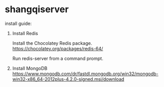 # shangqiserver

install guide:
1. Install Redis 
    
    Install the Chocolatey Redis package. https://chocolatey.org/packages/redis-64/
    
    Run redis-server from a command prompt.
2. Install MongoDB 
    https://www.mongodb.com/dr/fastdl.mongodb.org/win32/mongodb-win32-x86_64-2012plus-4.2.0-signed.msi/download
    
